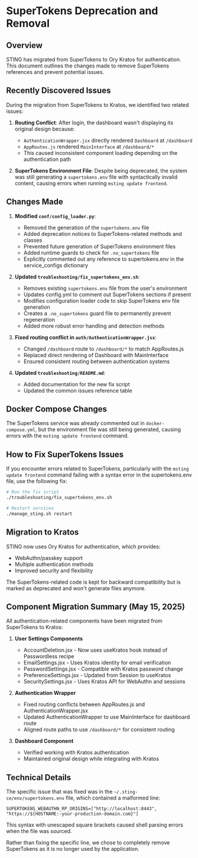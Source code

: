 # SuperTokens Deprecation and Removal

## Overview

STING has migrated from SuperTokens to Ory Kratos for authentication. This document outlines the changes made to remove SuperTokens references and prevent potential issues.

## Recently Discovered Issues

During the migration from SuperTokens to Kratos, we identified two related issues:

1. **Routing Conflict**: After login, the dashboard wasn't displaying its original design because:
   - `AuthenticationWrapper.jsx` directly rendered `Dashboard` at `/dashboard`
   - `AppRoutes.js` rendered `MainInterface` at `/dashboard/*`
   - This caused inconsistent component loading depending on the authentication path

2. **SuperTokens Environment File**: Despite being deprecated, the system was still generating a `supertokens.env` file with syntactically invalid content, causing errors when running `msting update frontend`.

## Changes Made

1. **Modified `conf/config_loader.py`**:
   - Removed the generation of the `supertokens.env` file
   - Added deprecation notices to SuperTokens-related methods and classes
   - Prevented future generation of SuperTokens environment files
   - Added runtime guards to check for `.no_supertokens` file
   - Explicitly commented out any reference to supertokens.env in the service_configs dictionary

2. **Updated `troubleshooting/fix_supertokens_env.sh`**:
   - Removes existing `supertokens.env` file from the user's environment
   - Updates config.yml to comment out SuperTokens sections if present
   - Modifies configuration loader code to skip SuperTokens env file generation
   - Creates a `.no_supertokens` guard file to permanently prevent regeneration
   - Added more robust error handling and detection methods

3. **Fixed routing conflict in `auth/AuthenticationWrapper.jsx`**:
   - Changed `/dashboard` route to `/dashboard/*` to match AppRoutes.js
   - Replaced direct rendering of Dashboard with MainInterface
   - Ensured consistent routing between authentication systems

4. **Updated `troubleshooting/README.md`**:
   - Added documentation for the new fix script
   - Updated the common issues reference table

## Docker Compose Changes

The SuperTokens service was already commented out in `docker-compose.yml`, but the environment file was still being generated, causing errors with the `msting update frontend` command.

## How to Fix SuperTokens Issues

If you encounter errors related to SuperTokens, particularly with the `msting update frontend` command failing with a syntax error in the supertokens.env file, use the following fix:

```bash
# Run the fix script
./troubleshooting/fix_supertokens_env.sh

# Restart services
./manage_sting.sh restart
```

## Migration to Kratos

STING now uses Ory Kratos for authentication, which provides:
- WebAuthn/passkey support
- Multiple authentication methods
- Improved security and flexibility

The SuperTokens-related code is kept for backward compatibility but is marked as deprecated and won't generate files anymore.

## Component Migration Summary (May 15, 2025)

All authentication-related components have been migrated from SuperTokens to Kratos:

1. **User Settings Components**
   - AccountDeletion.jsx - Now uses useKratos hook instead of Passwordless recipe
   - EmailSettings.jsx - Uses Kratos identity for email verification
   - PasswordSettings.jsx - Compatible with Kratos password change
   - PreferenceSettings.jsx - Updated from Session to useKratos
   - SecuritySettings.jsx - Uses Kratos API for WebAuthn and sessions

2. **Authentication Wrapper**
   - Fixed routing conflicts between AppRoutes.js and AuthenticationWrapper.jsx
   - Updated AuthenticationWrapper to use MainInterface for dashboard route
   - Aligned route paths to use `/dashboard/*` for consistent routing

3. **Dashboard Component**
   - Verified working with Kratos authentication
   - Maintained original design while integrating with Kratos

## Technical Details

The specific issue that was fixed was in the `~/.sting-ce/env/supertokens.env` file, which contained a malformed line:

```
SUPERTOKENS_WEBAUTHN_RP_ORIGINS=["http://localhost:8443", "https://${HOSTNAME:-your-production-domain.com}"]
```

This syntax with unescaped square brackets caused shell parsing errors when the file was sourced.

Rather than fixing the specific line, we chose to completely remove SuperTokens as it is no longer used by the application.